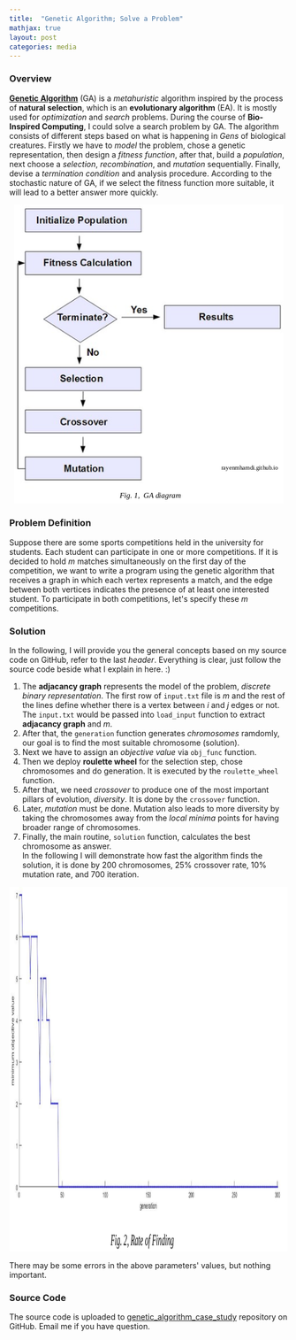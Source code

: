 ```yaml
---
title:  "Genetic Algorithm; Solve a Problem"
mathjax: true
layout: post
categories: media
---
```


### Overview

[__Genetic Algorithm__](https://en.wikipedia.org/wiki/Genetic_algorithm) (GA) is a _metahuristic_ algorithm inspired by the process of __natural selection__, which is an __evolutionary algorithm__ (EA). It is mostly used for _optimization_ and _search_ problems. During the course of __Bio-Inspired Computing__, I could solve a search problem by GA. The algorithm consists of different steps based on what is happening in _Gens_ of biological creatures. Firstly we have to _model_ the problem, chose a genetic representation, then design a _fitness function_, after that, build a _population_, next choose a _selection_, _recombination_, and _mutation_ sequentially. Finally, devise a _termination condition_ and analysis procedure. According to the stochastic nature of GA, if we select the fitness function more suitable, it will lead to a better answer more quickly.

<p style="text-align:center;">
  <img width="487" height="540" src="/img/genetic_algorithm/GA.png" alt="GA diagram">
</p>

### Problem Definition

Suppose there are some sports competitions held in the university for students. Each student can participate in one or more competitions. If it is decided to hold _m_ matches simultaneously on the first day of the competition, we want to write a program using the genetic algorithm that receives a graph in which each vertex represents a match, and the edge between both vertices indicates the presence of at least one interested student. To participate in both competitions, let's specify these _m_ competitions.

### Solution

In the following, I will provide you the general concepts based on my source code on GitHub, refer to the last _header_. Everything is clear, just follow the source code beside what I explain in here. :) <br>
1. The __adjacancy graph__ represents the model of the problem, _discrete binary representation_. The first row of `input.txt` file is _m_ and the rest of the lines define whether there is a vertex between _i_ and _j_ edges or not. The `input.txt` would be passed into `load_input` function to extract __adjacancy graph__ and _m_. <br>
2. After that, the `generation` function generates _chromosomes_ ramdomly, our goal is to find the most suitable chromosome (solution). <br>
3. Next we have to assign an _objective value_ via `obj_func` function. <br>
4. Then we deploy __roulette wheel__ for the selection step, chose chromosomes and do generation. It is executed by the `roulette_wheel` function.
5. After that, we need _crossover_ to produce one of the most important pillars of evolution, _diversity_. It is done by the `crossover` function.
6. Later, _mutation_ must be done. Mutation also leads to more diversity by taking the chromosomes away from the _local minima_ points for having broader range of chromosomes. <br>
7. Finally, the main routine, `solution` function, calculates the best chromosome as answer. <br>
In the following I will demonstrate how fast the algorithm finds the solution, it is done by 200 chromosomes, 25% crossover rate, 10% mutation rate, and 700 iteration. 

<p style="text-align:center;">
  <img width="1145" height="659" src="/img/genetic_algorithm/result.png" alt="result">
</p>

There may be some errors in the above parameters' values, but nothing important.


### Source Code

The source code is uploaded to [genetic_algorithm_case_study](https://github.com/Hamid-Manouchehri/genetic_algorithm_case_study) repository on GitHub. Email me if you have question.


